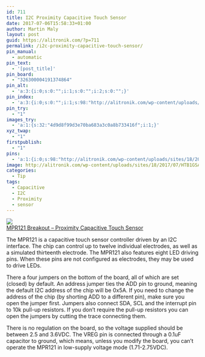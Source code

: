 ```yaml
---
id: 711
title: I2C Proximity Capacitive Touch Sensor
date: 2017-07-06T15:58:33+01:00
author: Martin Maly
layout: post
guid: https://alitronik.com/?p=711
permalink: /i2c-proximity-capacitive-touch-sensor/
pin_manual:
  - automatic
pin_text:
  - '[post_title]'
pin_board:
  - "326300004191374864"
pin_alt:
  - 'a:3:{i:0;s:0:"";i:1;s:0:"";i:2;s:0:"";}'
pin_index:
  - 'a:3:{i:0;s:0:"";i:1;s:98:"http://alitronik.com/wp-content/uploads/sites/18/2017/07/HTB1GSAuNFXXXXavXXXXq6xXFXXXb-300x300.jpg";i:2;s:177:"//ae01.alicdn.com/kf/HTB1qdY6NFXXXXXVaXXXq6xXFXXXF/1PCS-font-b-MPR121-b-font-Breakout-v12-Proximity-Capacitive-Touch-Sensor-Controller-Keyboard-Development-Board.jpg_220x220.jpg";}'
pin_try:
  - "1"
images_try:
  - 'a:1:{s:32:"4d9d8f99d3e70ba683a3c0a8b733416f";i:1;}'
xyz_twap:
  - "1"
firstpublish:
  - "1"
pins:
  - 'a:1:{i:0;s:98:"http://alitronik.com/wp-content/uploads/sites/18/2017/07/HTB1GSAuNFXXXXavXXXXq6xXFXXXb-300x300.jpg";}'
image: http://alitronik.com/wp-content/uploads/sites/18/2017/07/HTB1GSAuNFXXXXavXXXXq6xXFXXXb.jpg
categories:
  - Tip
tags:
  - Capacitive
  - I2C
  - Proximity
  - sensor
---
```

<a href="http://s.click.aliexpress.com/e/MbQFIUV" target="_parent"><img src="//ae01.alicdn.com/kf/HTB1qdY6NFXXXXXVaXXXq6xXFXXXF/1PCS-font-b-MPR121-b-font-Breakout-v12-Proximity-Capacitive-Touch-Sensor-Controller-Keyboard-Development-Board.jpg_220x220.jpg" /><span style="display: block;">MPR121 Breakout &#8211; Proximity Capacitive Touch Sensor</span></a>

The MPR121 is a capacitive touch sensor controller driven by an I2C interface. The chip can control up to twelve individual electrodes, as well as a simulated thirteenth electrode. The MPR121 also features eight LED driving pins. When these pins are not configured as electrodes, they may be used to drive LEDs.

There a four jumpers on the bottom of the board, all of which are set (closed) by default. An address jumper ties the ADD pin to ground, meaning the default I2C address of the chip will be 0x5A. If you need to change the address of the chip (by shorting ADD to a different pin), make sure you open the jumper first. Jumpers also connect SDA, SCL and the interrupt pin to 10k pull-up resistors. If you don&#8217;t require the pull-up resistors you can open the jumpers by cutting the trace connecting them.

There is no regulation on the board, so the voltage supplied should be between 2.5 and 3.6VDC. The VREG pin is connected through a 0.1uF capacitor to ground, which means, unless you modify the board, you can&#8217;t operate the MPR121 in low-supply voltage mode (1.71-2.75VDC).